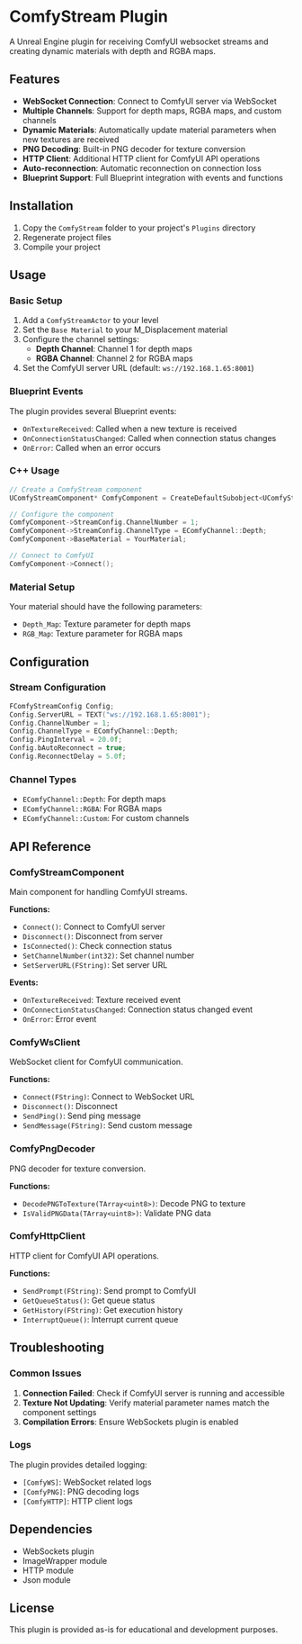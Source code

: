 # ComfyStream Plugin

A Unreal Engine plugin for receiving ComfyUI websocket streams and creating dynamic materials with depth and RGBA maps.

## Features

- **WebSocket Connection**: Connect to ComfyUI server via WebSocket
- **Multiple Channels**: Support for depth maps, RGBA maps, and custom channels
- **Dynamic Materials**: Automatically update material parameters when new textures are received
- **PNG Decoding**: Built-in PNG decoder for texture conversion
- **HTTP Client**: Additional HTTP client for ComfyUI API operations
- **Auto-reconnection**: Automatic reconnection on connection loss
- **Blueprint Support**: Full Blueprint integration with events and functions

## Installation

1. Copy the `ComfyStream` folder to your project's `Plugins` directory
2. Regenerate project files
3. Compile your project

## Usage

### Basic Setup

1. Add a `ComfyStreamActor` to your level
2. Set the `Base Material` to your M_Displacement material
3. Configure the channel settings:
   - **Depth Channel**: Channel 1 for depth maps
   - **RGBA Channel**: Channel 2 for RGBA maps
4. Set the ComfyUI server URL (default: `ws://192.168.1.65:8001`)

### Blueprint Events

The plugin provides several Blueprint events:

- `OnTextureReceived`: Called when a new texture is received
- `OnConnectionStatusChanged`: Called when connection status changes
- `OnError`: Called when an error occurs

### C++ Usage

```cpp
// Create a ComfyStream component
UComfyStreamComponent* ComfyComponent = CreateDefaultSubobject<UComfyStreamComponent>(TEXT("ComfyStream"));

// Configure the component
ComfyComponent->StreamConfig.ChannelNumber = 1;
ComfyComponent->StreamConfig.ChannelType = EComfyChannel::Depth;
ComfyComponent->BaseMaterial = YourMaterial;

// Connect to ComfyUI
ComfyComponent->Connect();
```

### Material Setup

Your material should have the following parameters:
- `Depth_Map`: Texture parameter for depth maps
- `RGB_Map`: Texture parameter for RGBA maps

## Configuration

### Stream Configuration

```cpp
FComfyStreamConfig Config;
Config.ServerURL = TEXT("ws://192.168.1.65:8001");
Config.ChannelNumber = 1;
Config.ChannelType = EComfyChannel::Depth;
Config.PingInterval = 20.0f;
Config.bAutoReconnect = true;
Config.ReconnectDelay = 5.0f;
```

### Channel Types

- `EComfyChannel::Depth`: For depth maps
- `EComfyChannel::RGBA`: For RGBA maps
- `EComfyChannel::Custom`: For custom channels

## API Reference

### ComfyStreamComponent

Main component for handling ComfyUI streams.

**Functions:**
- `Connect()`: Connect to ComfyUI server
- `Disconnect()`: Disconnect from server
- `IsConnected()`: Check connection status
- `SetChannelNumber(int32)`: Set channel number
- `SetServerURL(FString)`: Set server URL

**Events:**
- `OnTextureReceived`: Texture received event
- `OnConnectionStatusChanged`: Connection status changed event
- `OnError`: Error event

### ComfyWsClient

WebSocket client for ComfyUI communication.

**Functions:**
- `Connect(FString)`: Connect to WebSocket URL
- `Disconnect()`: Disconnect
- `SendPing()`: Send ping message
- `SendMessage(FString)`: Send custom message

### ComfyPngDecoder

PNG decoder for texture conversion.

**Functions:**
- `DecodePNGToTexture(TArray<uint8>)`: Decode PNG to texture
- `IsValidPNGData(TArray<uint8>)`: Validate PNG data

### ComfyHttpClient

HTTP client for ComfyUI API operations.

**Functions:**
- `SendPrompt(FString)`: Send prompt to ComfyUI
- `GetQueueStatus()`: Get queue status
- `GetHistory(FString)`: Get execution history
- `InterruptQueue()`: Interrupt current queue

## Troubleshooting

### Common Issues

1. **Connection Failed**: Check if ComfyUI server is running and accessible
2. **Texture Not Updating**: Verify material parameter names match the component settings
3. **Compilation Errors**: Ensure WebSockets plugin is enabled

### Logs

The plugin provides detailed logging:
- `[ComfyWS]`: WebSocket related logs
- `[ComfyPNG]`: PNG decoding logs
- `[ComfyHTTP]`: HTTP client logs

## Dependencies

- WebSockets plugin
- ImageWrapper module
- HTTP module
- Json module

## License

This plugin is provided as-is for educational and development purposes.

